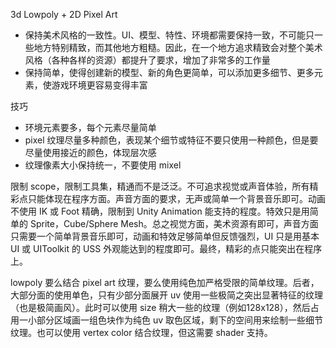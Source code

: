 3d Lowpoly + 2D Pixel Art

- 保持美术风格的一致性。UI、模型、特性、环境都需要保持一致，不可能只一些地方特别精致，而其他地方粗糙。因此，在一个地方追求精致会对整个美术风格（各种各样的资源）都提升了要求，增加了非常多的工作量
- 保持简单，使得创建新的模型、新的角色更简单，可以添加更多细节、更多元素，使游戏环境更容易变得丰富

技巧

- 环境元素要多，每个元素尽量简单
- pixel 纹理尽量多种颜色，表现某个细节或特征不要只使用一种颜色，但是要尽量使用接近的颜色，体现层次感
- 纹理像素大小保持统一，不要使用 mixel

限制 scope，限制工具集，精通而不是泛泛。不可追求视觉或声音体验，所有精彩点只能体现在程序方面。声音方面的要求，无声或简单一个背景音乐即可。动画不使用 IK 或 Foot 精确，限制到 Unity Animation 能支持的程度。特效只是用简单的 Sprite，Cube/Sphere Mesh。总之视觉方面，美术资源有即可，声音方面只需要一个简单背景音乐即可，动画和特效足够简单但反馈强烈，UI 只是用基本UI 或 UIToolkit 的 USS 外观能达到的程度即可。最终，精彩的点只能突出在程序上。

lowpoly 要么结合 pixel art 纹理，要么使用纯色加严格受限的简单纹理。后者，大部分面的使用单色，只有少部分面展开 uv 使用一些极简之突出显著特征的纹理（也是极简画风）。此时可以使用 size 稍大一些的纹理（例如128x128），然后占用一小部分区域画一组色块作为纯色 uv 取色区域，剩下的空间用来绘制一些细节纹理。也可以使用 vertex color 结合纹理，但这需要 shader 支持。